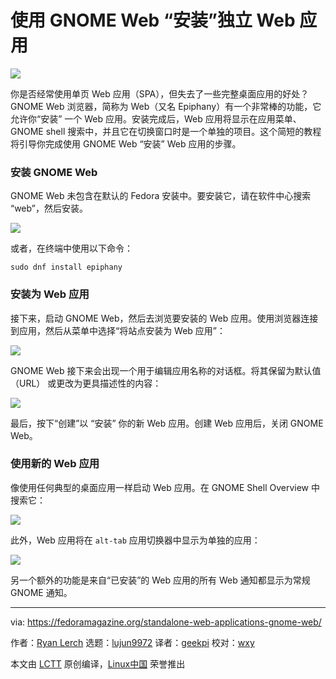 [#]: collector: (lujun9972)
[#]: translator: (geekpi)
[#]: reviewer: (wxy)
[#]: publisher: (wxy)
[#]: subject: (Standalone web applications with GNOME Web)
[#]: via: (https://fedoramagazine.org/standalone-web-applications-gnome-web/)
[#]: author: (Ryan Lerch https://fedoramagazine.org/introducing-flatpak/)
[#]: url: (https://linux.cn/article-10317-1.html)

使用 GNOME Web “安装”独立 Web 应用
======

![](https://fedoramagazine.org/wp-content/uploads/2018/11/gnome-web-816x345.jpg)

你是否经常使用单页 Web 应用（SPA），但失去了一些完整桌面应用的好处？ GNOME Web 浏览器，简称为 Web（又名 Epiphany）有一个非常棒的功能，它允许你“安装” 一个 Web 应用。安装完成后，Web 应用将显示在应用菜单、GNOME shell 搜索中，并且它在切换窗口时是一个单独的项目。这个简短的教程将引导你完成使用 GNOME Web “安装” Web 应用的步骤。

### 安装 GNOME Web

GNOME Web 未包含在默认的 Fedora 安装中。要安装它，请在软件中心搜索 “web”，然后安装。

![][1]

或者，在终端中使用以下命令：

```
sudo dnf install epiphany
```

### 安装为 Web 应用

接下来，启动 GNOME Web，然后去浏览要安装的 Web 应用。使用浏览器连接到应用，然后从菜单中选择“将站点安装为 Web 应用”：

![][2]

GNOME Web 接下来会出现一个用于编辑应用名称的对话框。将其保留为默认值 （URL） 或更改为更具描述性的内容：

![][3]

最后，按下“创建”以 “安装” 你的新 Web 应用。创建 Web 应用后，关闭 GNOME Web。

### 使用新的 Web 应用

像使用任何典型的桌面应用一样启动 Web 应用。在 GNOME Shell Overview 中搜索它：

![][4]

此外，Web 应用将在 `alt-tab` 应用切换器中显示为单独的应用：

![][5]

另一个额外的功能是来自“已安装”的 Web 应用的所有 Web 通知都显示为常规 GNOME 通知。


--------------------------------------------------------------------------------

via: https://fedoramagazine.org/standalone-web-applications-gnome-web/

作者：[Ryan Lerch][a]
选题：[lujun9972][b]
译者：[geekpi](https://github.com/geekpi)
校对：[wxy](https://github.com/wxy)

本文由 [LCTT](https://github.com/LCTT/TranslateProject) 原创编译，[Linux中国](https://linux.cn/) 荣誉推出

[a]: https://fedoramagazine.org/introducing-flatpak/
[b]: https://github.com/lujun9972
[1]: https://fedoramagazine.org/wp-content/uploads/2018/11/gnome-web-in-gnome-software.png
[2]: https://fedoramagazine.org/wp-content/uploads/2018/11/freenode-page-in-gnome-web.png
[3]: https://fedoramagazine.org/wp-content/uploads/2018/11/edit-web-application-in-GNOME-web.png
[4]: https://fedoramagazine.org/wp-content/uploads/2018/11/web-application-in-overview.jpg
[5]: https://fedoramagazine.org/wp-content/uploads/2018/11/web-app-in-app-switcher.jpg
